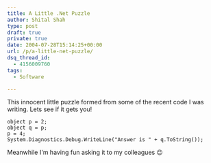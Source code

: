 ```yaml
---
title: A Little .Net Puzzle
author: Shital Shah
type: post
draft: true
private: true
date: 2004-07-28T15:14:25+00:00
url: /p/a-little-net-puzzle/
dsq_thread_id:
  - 4156009760
tags:
  - Software

---
```

This innocent little puzzle formed from some of the recent code I was writing. Lets see if it gets you!

<pre class="code-block"><code>object p = 2;
object q = p;
p = 4;
System.Diagnostics.Debug.WriteLine("Answer is " + q.ToString());
</code></pre>

Meanwhile I'm having fun asking it to my colleagues 😉